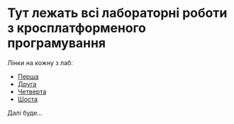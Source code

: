 # Тут лежать всі лабораторні роботи з кросплатформеного програмування

Лінки на кожну з лаб:
- [Перша](json-api/)
- [Друга](client_api/)
- [Четверта](client_api/)
- [Шоста](mobile_api_client/)

Далі буде...
